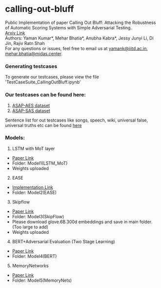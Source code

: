 # calling-out-bluff

Public Implementation of paper Calling Out Bluff: Attacking the Robustness of Automatic Scoring Systems with Simple Adversarial Testing. </br>
[Arxiv Link](http://arxiv.org/abs/2007.06796) </br>
Authors:
Yaman Kumar*, Mehar Bhatia*, Anubha Kabra*, Jessy Junyi Li, Di Jin, Rajiv Ratn Shah
</br>
For any questions or issues, feel free to email us at [yamank@iiitd.ac.in](mailto:yamank@iiitd.ac.in), [mehar.bhatia@midas.center](mailto:mehar.bhatia@midas.center).

### Generating testcases ###
To generate our testcases, please view the file 'TestCaseSuite_CallingOutBluff.ipynb'

### Our testcases can be found here:
1. [ASAP-AES dataset](https://drive.google.com/open?id=1CIEpiDmzLmJ6LMCVSOmCKw_eOg4ocuS4)
2. [ASAP-SAS dataset](https://drive.google.com/drive/folders/1oWP31zo02009skA24nC10tYlCGWqOAOx)

Sentence list for out testcases like songs, speech, wiki, universal false, universal truths etc can be found [here](https://drive.google.com/open?id=1hYQ-GtuQVcMYIeGcvBCTB6wXUHxOC1aY)

### Models: 

1. LSTM with MoT layer 
  * [Paper Link](https://www.aclweb.org/anthology/D16-1193/)
  * Folder: Model1(LSTM_MoT)
  * Weights uploaded


2. EASE
  * [Implementation Link](https://github.com/edx/ease/)
  * Folder: Model2(EASE)

3. Skipflow
  * [Paper Link](https://arxiv.org/abs/1711.04981)
  * Folder: Model3(SkipFlow)
  * Please download glove.6B.300d embeddings and save in main folder. (Too large to add)
  * Weights uploaded

4. BERT+Adversarial Evaluation (Two Stage Learning)
  * [Paper Link](https://arxiv.org/abs/1901.07744)
  * Folder: Model4(BERT)

5. MemoryNetworks
  * [Paper Link](https://par.nsf.gov/servlets/purl/10060135)
  * Folder: Model5(MemoryNets)
